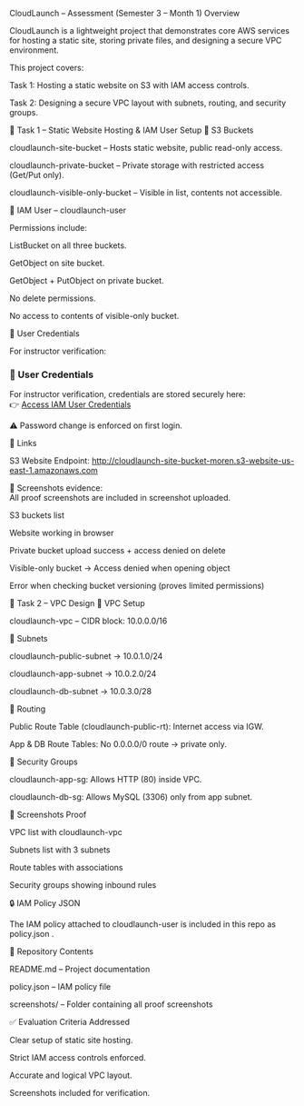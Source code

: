  CloudLaunch –  Assessment (Semester 3 – Month 1)
 Overview

CloudLaunch is a lightweight project that demonstrates core AWS services for hosting a static site, storing private files, and designing a secure VPC environment.

This project covers:

Task 1: Hosting a static website on S3 with IAM access controls.

Task 2: Designing a secure VPC layout with subnets, routing, and security groups.

📝 Task 1 – Static Website Hosting & IAM User Setup
🔹 S3 Buckets

cloudlaunch-site-bucket – Hosts static website, public read-only access.

cloudlaunch-private-bucket – Private storage with restricted access (Get/Put only).

cloudlaunch-visible-only-bucket – Visible in list, contents not accessible.

🔹 IAM User – cloudlaunch-user

Permissions include:

ListBucket on all three buckets.

GetObject on site bucket.

GetObject + PutObject on private bucket.

No delete permissions.

No access to contents of visible-only bucket.

🔹 User Credentials

For instructor verification:
### 🔹 User Credentials  

For instructor verification, credentials are stored securely here:  
👉 [Access IAM User Credentials](https://drive.google.com/your-link-here)  



⚠️ Password change is enforced on first login.

🔹 Links

S3 Website Endpoint: http://cloudlaunch-site-bucket-moren.s3-website-us-east-1.amazonaws.com

📸 Screenshots evidence:  
All proof screenshots are included in screenshot uploaded.  


S3 buckets list

Website working in browser

Private bucket upload success + access denied on delete

Visible-only bucket → Access denied when opening object

Error when checking bucket versioning (proves limited permissions)

📝 Task 2 – VPC Design
🔹 VPC Setup

cloudlaunch-vpc – CIDR block: 10.0.0.0/16

🔹 Subnets

cloudlaunch-public-subnet → 10.0.1.0/24

cloudlaunch-app-subnet → 10.0.2.0/24

cloudlaunch-db-subnet → 10.0.3.0/28

🔹 Routing

Public Route Table (cloudlaunch-public-rt): Internet access via IGW.

App & DB Route Tables: No 0.0.0.0/0 route → private only.

🔹 Security Groups

cloudlaunch-app-sg: Allows HTTP (80) inside VPC.

cloudlaunch-db-sg: Allows MySQL (3306) only from app subnet.

🔹 Screenshots Proof

VPC list with cloudlaunch-vpc

Subnets list with 3 subnets

Route tables with associations

Security groups showing inbound rules

🔒 IAM Policy JSON

The IAM policy attached to cloudlaunch-user is included in this repo as policy.json
.

📂 Repository Contents

README.md – Project documentation

policy.json – IAM policy file

screenshots/ – Folder containing all proof screenshots

✅ Evaluation Criteria Addressed

Clear setup of static site hosting.

Strict IAM access controls enforced.

Accurate and logical VPC layout.

Screenshots included for verification.
